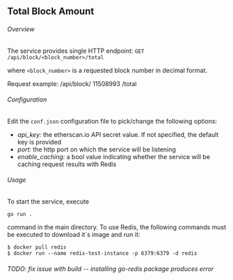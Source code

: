 ## Total Block Amount

###### Overview

The service provides single HTTP endpoint: `GET /api/block/<block_number>/total`

where `<block_number>` is a requested block number in decimal format.

Request example: /api/block/ 11508993 /total

###### Configuration

Edit the `conf.json` configuration file to pick/change the following options:

- *api_key:*  the etherscan.io API secret value. If not specified, the default key is provided
- *port:* the http port on which the service will be listening
- *enable_caching:* a bool value indicating whether the service will be caching request results with Redis

###### Usage

To start the service, execute 

```
go run .
```

command in the main directory. To use Redis, the following commands must be executed to download it`s image and run it:

```
$ docker pull redis
$ docker run --name redis-test-instance -p 6379:6379 -d redis
```

###### TODO: fix issue with build -- installing go-redis package produces error

